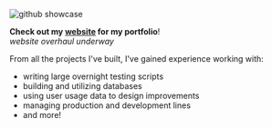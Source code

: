 ![github showcase](https://i.imgur.com/LXUzgql.png)

**Check out my [website](https://adamelaoud.com) for my portfolio**!  
*website overhaul underway*

From all the projects I've built, I've gained experience working with:
- writing large overnight testing scripts
- building and utilizing databases
- using user usage data to design improvements
- managing production and development lines
- and more!

